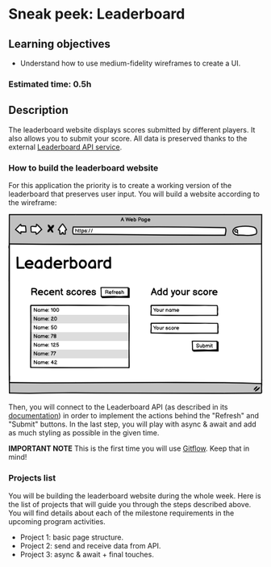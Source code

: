 # Sneak peek: Leaderboard

## Learning objectives

- Understand how to use medium-fidelity wireframes to create a UI.

### Estimated time: 0.5h

## Description

The leaderboard website displays scores submitted by different players. It also allows you to submit your score. All data is preserved thanks to the external [Leaderboard API service](https://www.notion.so/microverse/Leaderboard-API-service-24c0c3c116974ac49488d4eb0267ade3).

### How to build the leaderboard website

For this application the priority is to create a working version of the leaderboard that preserves user input. You will build a website according to the wireframe:

<p align="center">
  <img src="./images/leaderboard_wireframe.png" alt="Wireframe" />
</p>

Then, you will connect to the Leaderboard API (as described in its [documentation]((https://www.notion.so/microverse/Leaderboard-API-service-24c0c3c116974ac49488d4eb0267ade3))) in order to implement the actions behind the "Refresh" and "Submit" buttons. In the last step, you will play with async & await and add as much styling as possible in the given time.

**IMPORTANT NOTE** This is the first time you will use [Gitflow](https://github.com/microverseinc/curriculum-transversal-skills/blob/main/git-github/articles/gitflow.md). Keep that in mind!

### Projects list

You will be building the leaderboard website during the whole week. Here is the list of projects that will guide you through the steps described above. You will find details about each of the milestone requirements in the upcoming program activities.

- Project 1: basic page structure.
- Project 2: send and receive data from API.
- Project 3: async & await + final touches.
